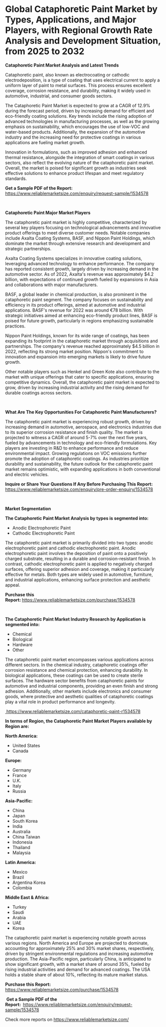 <p><h1>Global Cataphoretic Paint Market by Types, Applications, and Major Players, with Regional Growth Rate Analysis and Development Situation, from 2025 to 2032</h1></p><p><strong>Cataphoretic Paint Market Analysis and Latest Trends</strong></p>
<p><p>Cataphoretic paint, also known as electrocoating or cathodic electrodeposition, is a type of coating that uses electrical current to apply a uniform layer of paint to metal surfaces. This process ensures excellent coverage, corrosion resistance, and durability, making it widely used in automotive, industrial, and consumer goods sectors.</p><p>The Cataphoretic Paint Market is expected to grow at a CAGR of 12.9% during the forecast period, driven by increasing demand for efficient and eco-friendly coating solutions. Key trends include the rising adoption of advanced technologies in manufacturing processes, as well as the growing emphasis on sustainability, which encourages the use of low-VOC and water-based products. Additionally, the expansion of the automotive industry and the increasing need for protective coatings in various applications are fueling market growth. </p><p>Innovation in formulations, such as improved adhesion and enhanced thermal resistance, alongside the integration of smart coatings in various sectors, also reflect the evolving nature of the cataphoretic paint market. Overall, the market is poised for significant growth as industries seek effective solutions to enhance product lifespan and meet regulatory standards.</p></p>
<p><strong>Get a Sample PDF of the Report:&nbsp;</strong> <a href="https://www.reliablemarketsize.com/enquiry/request-sample/1534578?utm_campaign=3431&utm_medium=2&utm_source=Github&utm_content=ia&utm_term=31032025&utm_id=cataphoretic-paint">https://www.reliablemarketsize.com/enquiry/request-sample/1534578</a></p>
<p>&nbsp;</p>
<p><strong>Cataphoretic Paint Major Market Players</strong></p>
<p><p>The cataphoretic paint market is highly competitive, characterized by several key players focusing on technological advancements and innovative product offerings to meet diverse customer needs. Notable companies include Axalta Coating Systems, BASF, and Nippon Paint Holdings, which dominate the market through extensive research and development and strategic partnerships.</p><p>Axalta Coating Systems specializes in innovative coating solutions, leveraging advanced technology to enhance performance. The company has reported consistent growth, largely driven by increasing demand in the automotive sector. As of 2022, Axalta's revenue was approximately $4.2 billion, with expectations of continued growth fueled by expansions in Asia and collaborations with major manufacturers.</p><p>BASF, a global leader in chemical production, is also prominent in the cataphoretic paint segment. The company focuses on sustainability and efficiency in its product offerings, aimed at automotive and industrial applications. BASF's revenue for 2022 was around €78 billion. With strategic initiatives aimed at enhancing eco-friendly product lines, BASF is poised for future growth, particularly in regions emphasizing sustainable practices.</p><p>Nippon Paint Holdings, known for its wide range of coatings, has been expanding its footprint in the cataphoretic market through acquisitions and partnerships. The company's revenue reached approximately $4.5 billion in 2022, reflecting its strong market position. Nippon's commitment to innovation and expansion into emerging markets is likely to drive future growth.</p><p>Other notable players such as Henkel and Green Kote also contribute to the market with unique offerings that cater to specific applications, ensuring competitive dynamics. Overall, the cataphoretic paint market is expected to grow, driven by increasing industrial activity and the rising demand for durable coatings across sectors.</p></p>
<p>&nbsp;</p>
<p><strong>What Are The Key Opportunities For Cataphoretic Paint Manufacturers?</strong></p>
<p><p>The cataphoretic paint market is experiencing robust growth, driven by increasing demand in automotive, aerospace, and electronics industries due to its superior corrosion resistance and finish quality. The market is projected to witness a CAGR of around 5-7% over the next five years, fueled by advancements in technology and eco-friendly formulations. Key players are investing in R&D to enhance performance and reduce environmental impact. Growing regulations on VOC emissions further promote the adoption of cataphoretic coatings. As industries prioritize durability and sustainability, the future outlook for the cataphoretic paint market remains optimistic, with expanding applications in both conventional and electric vehicles.</p></p>
<p><strong>Inquire or Share Your Questions If Any Before Purchasing This Report:</strong> <a href="https://www.reliablemarketsize.com/enquiry/pre-order-enquiry/1534578?utm_campaign=3431&utm_medium=2&utm_source=Github&utm_content=ia&utm_term=31032025&utm_id=cataphoretic-paint">https://www.reliablemarketsize.com/enquiry/pre-order-enquiry/1534578</a></p>
<p>&nbsp;</p>
<p><strong>Market Segmentation</strong></p>
<p><strong>The Cataphoretic Paint Market Analysis by types is segmented into:</strong></p>
<p><ul><li>Anodic Electrophoretic Paint</li><li>Cathodic Electrophoretic Paint</li></ul></p>
<p><p>The cataphoretic paint market is primarily divided into two types: anodic electrophoretic paint and cathodic electrophoretic paint. Anodic electrophoretic paint involves the deposition of paint onto a positively charged substrate, resulting in a durable and corrosion-resistant finish. In contrast, cathodic electrophoretic paint is applied to negatively charged surfaces, offering superior adhesion and coverage, making it particularly effective for metals. Both types are widely used in automotive, furniture, and industrial applications, enhancing surface protection and aesthetic appeal.</p></p>
<p><strong>Purchase this Report:&nbsp;</strong><a href="https://www.reliablemarketsize.com/purchase/1534578?utm_campaign=3431&utm_medium=2&utm_source=Github&utm_content=ia&utm_term=31032025&utm_id=cataphoretic-paint">https://www.reliablemarketsize.com/purchase/1534578</a></p>
<p>&nbsp;</p>
<p><strong>The Cataphoretic Paint Market Industry Research by Application is segmented into:</strong></p>
<p><ul><li>Chemical</li><li>Biological</li><li>Hardware</li><li>Other</li></ul></p>
<p><p>The cataphoretic paint market encompasses various applications across different sectors. In the chemical industry, cataphoretic coatings offer corrosion resistance and chemical protection, enhancing durability. In biological applications, these coatings can be used to create sterile surfaces. The hardware sector benefits from cataphoretic paints for automotive and industrial components, providing an even finish and strong adhesion. Additionally, other markets include electronics and consumer goods, where protective and aesthetic qualities of cataphoretic coatings play a vital role in product performance and longevity.</p></p>
<p><a href="https://www.reliablemarketsize.com/cataphoretic-paint-r1534578?utm_campaign=3431&utm_medium=2&utm_source=Github&utm_content=ia&utm_term=31032025&utm_id=cataphoretic-paint">&nbsp;https://www.reliablemarketsize.com/cataphoretic-paint-r1534578</a></p>
<p><strong>In terms of Region, the Cataphoretic Paint Market Players available by Region are:</strong></p>
<p>
    <p> <strong> North America: </strong>
        <ul>
            <li>United States</li>
            <li>Canada</li>
        </ul>
        </p> 
    <p> <strong> Europe: </strong>
        <ul>
            <li>Germany</li>
            <li>France</li>
            <li>U.K.</li>
            <li>Italy</li>
            <li>Russia</li>
        </ul>
        </p> 
    <p> <strong> Asia-Pacific: </strong>
        <ul>
            <li>China</li>
            <li>Japan</li>
            <li>South Korea</li>
            <li>India</li>
            <li>Australia</li>
            <li>China Taiwan</li>
            <li>Indonesia</li>
            <li>Thailand</li>
            <li>Malaysia</li>
        </ul>
        </p> 
    <p> <strong> Latin America: </strong>
        <ul>
            <li>Mexico</li>
            <li>Brazil</li>
            <li>Argentina Korea</li>
            <li>Colombia</li>
        </ul>
        </p> 
    <p> <strong> Middle East & Africa: </strong>
        <ul>
            <li>Turkey</li>
            <li>Saudi</li>
            <li>Arabia</li>
            <li>UAE</li>
            <li>Korea</li>
        </ul>
    </p>
    </p>
<p><p>The cataphoretic paint market is experiencing notable growth across various regions. North America and Europe are projected to dominate, accounting for approximately 25% and 30% market shares, respectively, driven by stringent environmental regulations and increasing automotive production. The Asia-Pacific region, particularly China, is anticipated to show significant growth, with a market share of around 35%, fueled by rising industrial activities and demand for advanced coatings. The USA holds a stable share of about 10%, reflecting its mature market status.</p></p>
<p><strong>Purchase this Report: </strong><a href="https://www.reliablemarketsize.com/purchase/1534578?utm_campaign=3431&utm_medium=2&utm_source=Github&utm_content=ia&utm_term=31032025&utm_id=cataphoretic-paint">https://www.reliablemarketsize.com/purchase/1534578</a></p>
<p>&nbsp;<strong>Get a Sample PDF of the Report:&nbsp;&nbsp;</strong><a href="https://www.reliablemarketsize.com/enquiry/request-sample/1534578?utm_campaign=3431&utm_medium=2&utm_source=Github&utm_content=ia&utm_term=31032025&utm_id=cataphoretic-paint">https://www.reliablemarketsize.com/enquiry/request-sample/1534578</a></p>
<p><strong></strong></p>
<p>Check more reports on <a href="https://www.reliablemarketsize.com/?utm_campaign=3431&utm_medium=2&utm_source=Github&utm_content=ia&utm_term=31032025&utm_id=cataphoretic-paint">https://www.reliablemarketsize.com/</a></p>